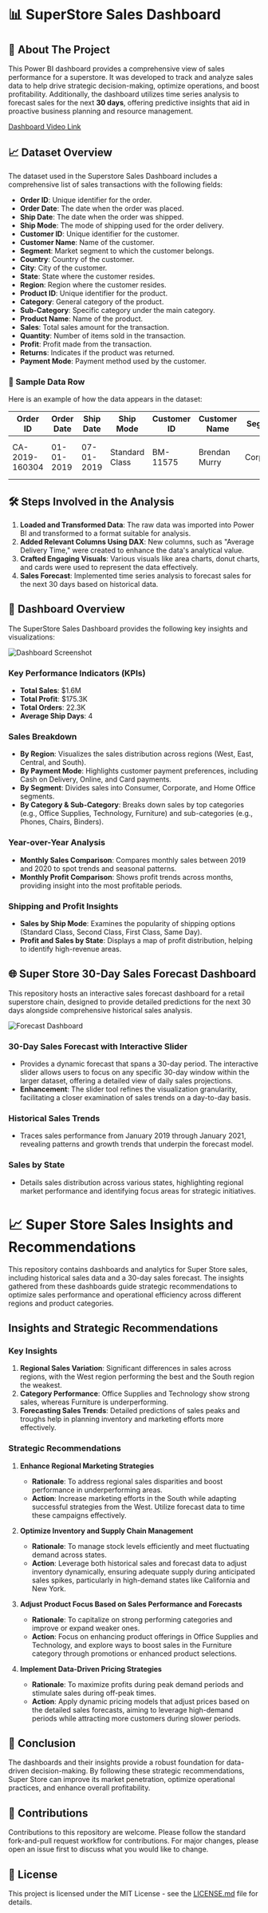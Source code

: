 # 📊 SuperStore Sales Dashboard

## 🌟 About The Project
This Power BI dashboard provides a comprehensive view of sales performance for a superstore. It was developed to track and analyze sales data to help drive strategic decision-making, optimize operations, and boost profitability. Additionally, the dashboard utilizes time series analysis to forecast sales for the next **30 days**, offering predictive insights that aid in proactive business planning and resource management.

[Dashboard Video Link](https://github.com/Afzal1919/Power-BI-Projects/blob/main/SuperStore%20Sales%20Dashboard/SuperStore_Dashboard_Vid.mp4)


## 📈 Dataset Overview
The dataset used in the Superstore Sales Dashboard includes a comprehensive list of sales transactions with the following fields:

- **Order ID**: Unique identifier for the order.
- **Order Date**: The date when the order was placed.
- **Ship Date**: The date when the order was shipped.
- **Ship Mode**: The mode of shipping used for the order delivery.
- **Customer ID**: Unique identifier for the customer.
- **Customer Name**: Name of the customer.
- **Segment**: Market segment to which the customer belongs.
- **Country**: Country of the customer.
- **City**: City of the customer.
- **State**: State where the customer resides.
- **Region**: Region where the customer resides.
- **Product ID**: Unique identifier for the product.
- **Category**: General category of the product.
- **Sub-Category**: Specific category under the main category.
- **Product Name**: Name of the product.
- **Sales**: Total sales amount for the transaction.
- **Quantity**: Number of items sold in the transaction.
- **Profit**: Profit made from the transaction.
- **Returns**: Indicates if the product was returned.
- **Payment Mode**: Payment method used by the customer.

### 📝 Sample Data Row
Here is an example of how the data appears in the dataset:

| Order ID       | Order Date | Ship Date  | Ship Mode       | Customer ID | Customer Name  | Segment   | Country       | City          | State     | Region | Product ID        | Category  | Sub-Category | Product Name                                        | Sales | Quantity | Profit | Returns | Payment Mode |
|----------------|------------|------------|-----------------|-------------|----------------|-----------|---------------|---------------|-----------|--------|-------------------|-----------|--------------|----------------------------------------------------|-------|----------|--------|---------|--------------|
| CA-2019-160304 | 01-01-2019 | 07-01-2019 | Standard Class  | BM-11575    | Brendan Murry  | Corporate | United States | Gaithersburg  | Maryland  | East   | FUR-BO-10004709   | Furniture | Bookcases    | Bush Westfield Collection Bookcases/Medium Cherry | 73.94 | 1        | 28.27  | 0       | Online       |

## 🛠 Steps Involved in the Analysis
1. **Loaded and Transformed Data**: The raw data was imported into Power BI and transformed to a format suitable for analysis.
2. **Added Relevant Columns Using DAX**: New columns, such as "Average Delivery Time," were created to enhance the data's analytical value.
3. **Crafted Engaging Visuals**: Various visuals like area charts, donut charts, and cards were used to represent the data effectively.
4. **Sales Forecast**: Implemented time series analysis to forecast sales for the next 30 days based on historical data.

## 📌 Dashboard Overview

The SuperStore Sales Dashboard provides the following key insights and visualizations:

![Dashboard Screenshot](https://github.com/Afzal1919/Power-BI-Projects/blob/main/SuperStore%20Sales%20Dashboard/Dashboard.png?raw=true)

### Key Performance Indicators (KPIs)
   - **Total Sales**: $1.6M
   - **Total Profit**: $175.3K
   - **Total Orders**: 22.3K
   - **Average Ship Days**: 4

### Sales Breakdown
   - **By Region**: Visualizes the sales distribution across regions (West, East, Central, and South).
   - **By Payment Mode**: Highlights customer payment preferences, including Cash on Delivery, Online, and Card payments.
   - **By Segment**: Divides sales into Consumer, Corporate, and Home Office segments.
   - **By Category & Sub-Category**: Breaks down sales by top categories (e.g., Office Supplies, Technology, Furniture) and sub-categories (e.g., Phones, Chairs, Binders).

### Year-over-Year Analysis
   - **Monthly Sales Comparison**: Compares monthly sales between 2019 and 2020 to spot trends and seasonal patterns.
   - **Monthly Profit Comparison**: Shows profit trends across months, providing insight into the most profitable periods.

### Shipping and Profit Insights
   - **Sales by Ship Mode**: Examines the popularity of shipping options (Standard Class, Second Class, First Class, Same Day).
   - **Profit and Sales by State**: Displays a map of profit distribution, helping to identify high-revenue areas.

## 🌐 Super Store 30-Day Sales Forecast Dashboard

This repository hosts an interactive sales forecast dashboard for a retail superstore chain, designed to provide detailed predictions for the next 30 days alongside comprehensive historical sales analysis.

![Forecast Dashboard](https://github.com/Afzal1919/Power-BI-Projects/blob/main/SuperStore%20Sales%20Dashboard/Forecasting.png?raw=true)

### 30-Day Sales Forecast with Interactive Slider
   - Provides a dynamic forecast that spans a 30-day period. The interactive slider allows users to focus on any specific 30-day window within the larger dataset, offering a detailed view of daily sales projections.
   - **Enhancement**: The slider tool refines the visualization granularity, facilitating a closer examination of sales trends on a day-to-day basis.

### Historical Sales Trends
   - Traces sales performance from January 2019 through January 2021, revealing patterns and growth trends that underpin the forecast model.

### Sales by State
   - Details sales distribution across various states, highlighting regional market performance and identifying focus areas for strategic initiatives.

# 📈 Super Store Sales Insights and Recommendations

This repository contains dashboards and analytics for Super Store sales, including historical sales data and a 30-day sales forecast. The insights gathered from these dashboards guide strategic recommendations to optimize sales performance and operational efficiency across different regions and product categories.

## Insights and Strategic Recommendations

### Key Insights
1. **Regional Sales Variation**: Significant differences in sales across regions, with the West region performing the best and the South region the weakest.
2. **Category Performance**: Office Supplies and Technology show strong sales, whereas Furniture is underperforming.
3. **Forecasting Sales Trends**: Detailed predictions of sales peaks and troughs help in planning inventory and marketing efforts more effectively.

### Strategic Recommendations
1. **Enhance Regional Marketing Strategies**
   - **Rationale**: To address regional sales disparities and boost performance in underperforming areas.
   - **Action**: Increase marketing efforts in the South while adapting successful strategies from the West. Utilize forecast data to time these campaigns effectively.

2. **Optimize Inventory and Supply Chain Management**
   - **Rationale**: To manage stock levels efficiently and meet fluctuating demand across states.
   - **Action**: Leverage both historical sales and forecast data to adjust inventory dynamically, ensuring adequate supply during anticipated sales spikes, particularly in high-demand states like California and New York.

3. **Adjust Product Focus Based on Sales Performance and Forecasts**
   - **Rationale**: To capitalize on strong performing categories and improve or expand weaker ones.
   - **Action**: Focus on enhancing product offerings in Office Supplies and Technology, and explore ways to boost sales in the Furniture category through promotions or enhanced product selections.

4. **Implement Data-Driven Pricing Strategies**
   - **Rationale**: To maximize profits during peak demand periods and stimulate sales during off-peak times.
   - **Action**: Apply dynamic pricing models that adjust prices based on the detailed sales forecasts, aiming to leverage high-demand periods while attracting more customers during slower periods.

## 🏁 Conclusion

The dashboards and their insights provide a robust foundation for data-driven decision-making. By following these strategic recommendations, Super Store can improve its market penetration, optimize operational practices, and enhance overall profitability.

## 🤝 Contributions

Contributions to this repository are welcome. Please follow the standard fork-and-pull request workflow for contributions. For major changes, please open an issue first to discuss what you would like to change.

## 📜 License

This project is licensed under the MIT License - see the [LICENSE.md](LICENSE.md) file for details.
